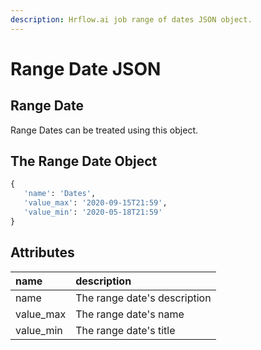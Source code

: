 ```yaml
---
description: Hrflow.ai job range of dates JSON object.
---
```


# Range Date JSON

## Range Date

Range Dates can be treated using this object.

## The Range Date Object

```python
{
   'name': 'Dates',
   'value_max': '2020-09-15T21:59',
   'value_min': '2020-05-18T21:59'
}
```

## Attributes

| name | description |
| :--- | :--- |
| name | The range date's description |
| value\_max | The range date's name |
| value\_min | The range date's title |

